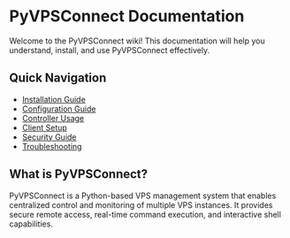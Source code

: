 # PyVPSConnect Documentation

Welcome to the PyVPSConnect wiki! This documentation will help you understand, install, and use PyVPSConnect effectively.

## Quick Navigation

- [Installation Guide](Installation)
- [Configuration Guide](Configuration)
- [Controller Usage](Controller)
- [Client Setup](Client)
- [Security Guide](Security)
- [Troubleshooting](Troubleshooting)

## What is PyVPSConnect?

PyVPSConnect is a Python-based VPS management system that enables centralized control and monitoring of multiple VPS instances. It provides secure remote access, real-time command execution, and interactive shell capabilities.
